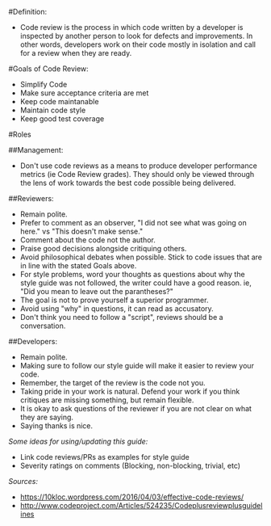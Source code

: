 #Definition:

* Code review is the process in which code written by a developer is inspected by another person to look for defects and improvements. In other words, developers work on their code mostly in isolation and call for a review when they are ready.

#Goals of Code Review:

* Simplify Code
* Make sure acceptance criteria are met
* Keep code maintanable
* Maintain code style
* Keep good test coverage

#Roles

##Management:

* Don't use code reviews as a means to produce developer performance metrics (ie Code Review grades).  They should only be viewed through the lens of work towards the best code possible being delivered.

##Reviewers:

* Remain polite.
* Prefer to comment as an observer, "I did not see what was going on here." vs "This doesn't make sense."
* Comment about the code not the author.
* Praise good decisions alongside critiquing others.
* Avoid philosophical debates when possible.  Stick to code issues that are in line with the stated Goals above.
* For style problems, word your thoughts as questions about why the style guide was not followed, the writer could have a good reason. ie, "Did you mean to leave out the parantheses?"
* The goal is not to prove yourself a superior programmer.
* Avoid using "why" in questions, it can read as accusatory.
* Don't think you need to follow a "script", reviews should be a conversation.

##Developers:

* Remain polite.
* Making sure to follow our style guide will make it easier to review your code.
* Remember, the target of the review is the code not you.
* Taking pride in your work is natural.  Defend your work if you think critiques are missing something, but remain flexible.
* It is okay to ask questions of the reviewer if you are not clear on what they are saying.
* Saying thanks is nice.


*Some ideas for using/updating this guide:*
+ Link code reviews/PRs as examples for style guide
+ Severity ratings on comments (Blocking, non-blocking, trivial, etc)

*Sources:*
+ https://10kloc.wordpress.com/2016/04/03/effective-code-reviews/
+ http://www.codeproject.com/Articles/524235/Codeplusreviewplusguidelines
